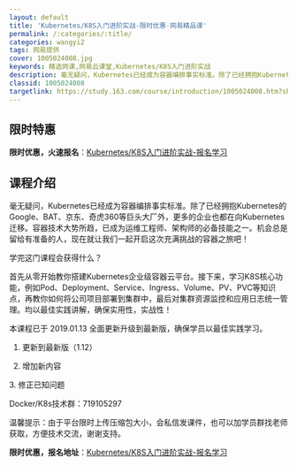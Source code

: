 ```yaml
---
layout: default
title: 'Kubernetes/K8S入门进阶实战-限时优惠-网易精品课'
permalink: /:categories/:title/
categories: wangyi2
tags: 网易提供
cover: 1005024008.jpg
keywords: 精选网课,网易云课堂,Kubernetes/K8S入门进阶实战
description: 毫无疑问，Kubernetes已经成为容器编排事实标准。除了已经拥抱Kubernetes的Google、BAT、京东、奇
classid: 1005024008
targetlink: https://study.163.com/course/introduction/1005024008.htm?share=1&shareId=1025206652&utm_campaign=share&utm_medium=iphoneShare&utm_source=&utm_u=1025206652
---
```


## 限时特惠

**限时优惠，火速报名**：[Kubernetes/K8S入门进阶实战-报名学习](https://study.163.com/course/introduction/1005024008.htm?share=1&shareId=1025206652&utm_campaign=share&utm_medium=iphoneShare&utm_source=&utm_u=1025206652)

## 课程介绍

毫无疑问，Kubernetes已经成为容器编排事实标准。除了已经拥抱Kubernetes的Google、BAT、京东、奇虎360等巨头大厂外，更多的企业也都在向Kubernetes迁移。容器技术大势所趋，已成为运维工程师、架构师的必备技能之一。机会总是留给有准备的人，现在就让我们一起开启这次充满挑战的容器之旅吧！



学完这门课程会获得什么？

首先从零开始教你搭建Kubernetes企业级容器云平台。接下来，学习K8S核心功能，例如Pod、Deployment、Service、Ingress、Volume、PV、PVC等知识点，再教你如何将公司项目部署到集群中，最后对集群资源监控和应用日志统一管理。均以最佳实践讲解，确保实用性，实战性！



本课程已于 2019.01.13 全面更新升级到最新版，确保学员以最佳实践学习。

1. 更新到最新版（1.12）

2. 增加新内容

​3. 修正已知问题



Docker/K8s技术群：719105297



温馨提示：由于平台限时上传压缩包大小，会私信发课件，也可以加学员群找老师获取，方便技术交流，谢谢支持。

**限时优惠，报名地址**：[Kubernetes/K8S入门进阶实战-报名学习](https://study.163.com/course/introduction/1005024008.htm?share=1&shareId=1025206652&utm_campaign=share&utm_medium=iphoneShare&utm_source=&utm_u=1025206652)

